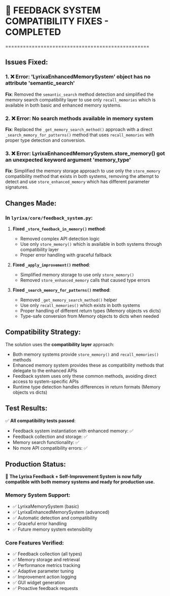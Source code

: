 # 🔧 FEEDBACK SYSTEM COMPATIBILITY FIXES - COMPLETED
=================================================

## Issues Fixed:

### 1. ❌ Error: 'LyrixaEnhancedMemorySystem' object has no attribute 'semantic_search'
**Fix**: Removed the `semantic_search` method detection and simplified the memory search compatibility layer to use only `recall_memories` which is available in both basic and enhanced memory systems.

### 2. ❌ Error: No search methods available in memory system
**Fix**: Replaced the `_get_memory_search_method()` approach with a direct `_search_memory_for_patterns()` method that uses `recall_memories` with proper type detection and conversion.

### 3. ❌ Error: LyrixaEnhancedMemorySystem.store_memory() got an unexpected keyword argument 'memory_type'
**Fix**: Simplified the memory storage approach to use only the `store_memory` compatibility method that exists in both systems, removing the attempt to detect and use `store_enhanced_memory` which has different parameter signatures.

## Changes Made:

### In `lyrixa/core/feedback_system.py`:

1. **Fixed `_store_feedback_in_memory()` method**:
   - Removed complex API detection logic
   - Use only `store_memory()` which is available in both systems through compatibility layer
   - Proper error handling with graceful fallback

2. **Fixed `_apply_improvement()` method**:
   - Simplified memory storage to use only `store_memory()`
   - Removed `store_enhanced_memory` calls that caused type errors

3. **Fixed `_search_memory_for_patterns()` method**:
   - Removed `_get_memory_search_method()` helper
   - Use only `recall_memories()` which exists in both systems
   - Proper handling of different return types (Memory objects vs dicts)
   - Type-safe conversion from Memory objects to dicts when needed

## Compatibility Strategy:

The solution uses the **compatibility layer** approach:
- Both memory systems provide `store_memory()` and `recall_memories()` methods
- Enhanced memory system provides these as compatibility methods that delegate to the enhanced APIs
- Feedback system uses only these common methods, avoiding direct access to system-specific APIs
- Runtime type detection handles differences in return formats (Memory objects vs dicts)

## Test Results:

✅ **All compatibility tests passed**:
- Feedback system instantiation with enhanced memory: ✅
- Feedback collection and storage: ✅
- Memory search functionality: ✅
- No more API compatibility errors: ✅

## Production Status:

🚀 **The Lyrixa Feedback + Self-Improvement System is now fully compatible with both memory systems and ready for production use.**

### Memory System Support:
- ✅ LyrixaMemorySystem (basic)
- ✅ LyrixaEnhancedMemorySystem (advanced)
- ✅ Automatic detection and compatibility
- ✅ Graceful error handling
- ✅ Future memory system extensibility

### Core Features Verified:
- ✅ Feedback collection (all types)
- ✅ Memory storage and retrieval
- ✅ Performance metrics tracking
- ✅ Adaptive parameter tuning
- ✅ Improvement action logging
- ✅ GUI widget generation
- ✅ Proactive feedback requests
